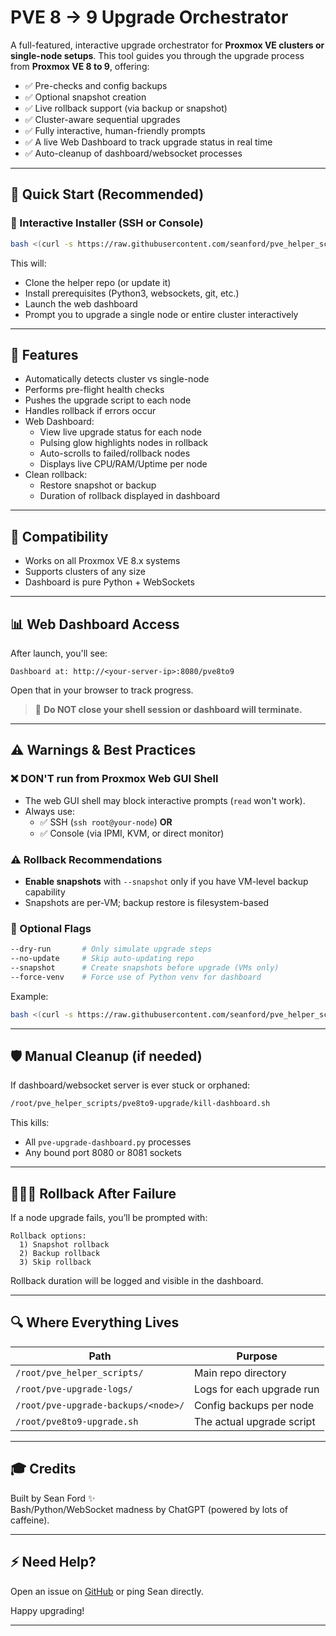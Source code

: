 # PVE 8 → 9 Upgrade Orchestrator

A full-featured, interactive upgrade orchestrator for **Proxmox VE clusters or single-node setups**. This tool guides you through the upgrade process from **Proxmox VE 8 to 9**, offering:

- ✅ Pre-checks and config backups
- ✅ Optional snapshot creation
- ✅ Live rollback support (via backup or snapshot)
- ✅ Cluster-aware sequential upgrades
- ✅ Fully interactive, human-friendly prompts
- ✅ A live Web Dashboard to track upgrade status in real time
- ✅ Auto-cleanup of dashboard/websocket processes

---

## 🚀 Quick Start (Recommended)
### 🔗 Interactive Installer (SSH or Console)
```bash
bash <(curl -s https://raw.githubusercontent.com/seanford/pve_helper_scripts/main/pve8to9-upgrade/pve-upgrade-orchestrator.sh)
```
This will:
- Clone the helper repo (or update it)
- Install prerequisites (Python3, websockets, git, etc.)
- Launch the web dashboard
- Prompt you to upgrade a single node or entire cluster interactively

---

## 🔧 Features
- Automatically detects cluster vs single-node
- Performs pre-flight health checks
- Pushes the upgrade script to each node
- Handles rollback if errors occur
- Web Dashboard:
  - View live upgrade status for each node
  - Pulsing glow highlights nodes in rollback
  - Auto-scrolls to failed/rollback nodes
  - Displays live CPU/RAM/Uptime per node
- Clean rollback:
  - Restore snapshot or backup
  - Duration of rollback displayed in dashboard

---

## 📅 Compatibility
- Works on all Proxmox VE 8.x systems
- Supports clusters of any size
- Dashboard is pure Python + WebSockets

---

## 📊 Web Dashboard Access
After launch, you'll see:
```
Dashboard at: http://<your-server-ip>:8080/pve8to9
```
Open that in your browser to track progress.

> 🚫 **Do NOT close your shell session or dashboard will terminate.**

---

## ⚠️ Warnings & Best Practices

### ❌ **DON'T run from Proxmox Web GUI Shell**
- The web GUI shell may block interactive prompts (`read` won't work).
- Always use:
  - ✅ SSH (`ssh root@your-node`) **OR**
  - ✅ Console (via IPMI, KVM, or direct monitor)

### ⚠️ Rollback Recommendations
- **Enable snapshots** with `--snapshot` only if you have VM-level backup capability
- Snapshots are per-VM; backup restore is filesystem-based

### 🚧 Optional Flags
```bash
--dry-run       # Only simulate upgrade steps
--no-update     # Skip auto-updating repo
--snapshot      # Create snapshots before upgrade (VMs only)
--force-venv    # Force use of Python venv for dashboard
```
Example:
```bash
bash <(curl -s https://raw.githubusercontent.com/seanford/pve_helper_scripts/main/pve8to9-upgrade/pve-upgrade-orchestrator.sh) --dry-run --snapshot
```

---

## 🛡️ Manual Cleanup (if needed)
If dashboard/websocket server is ever stuck or orphaned:
```bash
/root/pve_helper_scripts/pve8to9-upgrade/kill-dashboard.sh
```
This kills:
- All `pve-upgrade-dashboard.py` processes
- Any bound port 8080 or 8081 sockets

---

## 🧍🏼‍⚖️ Rollback After Failure
If a node upgrade fails, you’ll be prompted with:
```
Rollback options:
  1) Snapshot rollback
  2) Backup rollback
  3) Skip rollback
```
Rollback duration will be logged and visible in the dashboard.

---

## 🔍 Where Everything Lives
| Path                                   | Purpose                       |
|----------------------------------------|-------------------------------|
| `/root/pve_helper_scripts/`            | Main repo directory          |
| `/root/pve-upgrade-logs/`              | Logs for each upgrade run   |
| `/root/pve-upgrade-backups/<node>/`    | Config backups per node     |
| `/root/pve8to9-upgrade.sh`             | The actual upgrade script   |

---

## 🎓 Credits
Built by Sean Ford ✨  
Bash/Python/WebSocket madness by ChatGPT (powered by lots of caffeine).

---

## ⚡ Need Help?
Open an issue on [GitHub](https://github.com/seanford/pve_helper_scripts/issues) or ping Sean directly.

Happy upgrading!

---
